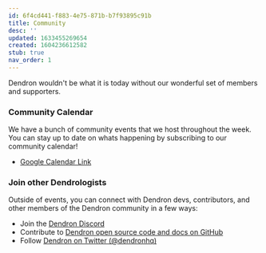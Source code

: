 ```yaml
---
id: 6f4cd441-f883-4e75-871b-b7f93895c91b
title: Community
desc: ''
updated: 1633455269654
created: 1604236612582
stub: true
nav_order: 1
---
```


Dendron wouldn't be what it is today without our wonderful set of members and supporters.


### Community Calendar

We have a bunch of community events that we host throughout the week. You can stay up to date on whats happening by subscribing to our community calendar!

- [Google Calendar Link](https://calendar.google.com/calendar/embed?src=0s84hkmgkb4p699ahgicq0j16o%40group.calendar.google.com&ctz=America%2FLos_Angeles)

### Join other Dendrologists

Outside of events, you can connect with Dendron devs, contributors, and other members of the Dendron community in a few ways:

- Join the [Dendron Discord](https://discord.gg/6j85zNX)
- Contribute to [Dendron open source code and docs on GitHub](https://github.com/dendronhq/)
- Follow [Dendron on Twitter (@dendronhq)](https://twitter.com/dendronhq)

